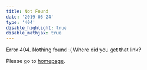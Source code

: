 ```yaml
---
title: Not Found
date: '2019-05-24'
type: '404'
disable_highlight: true
disable_mathjax: true
---
```


Error 404. Nothing found :( Where did you get that link?

Please go to [homepage](/).
